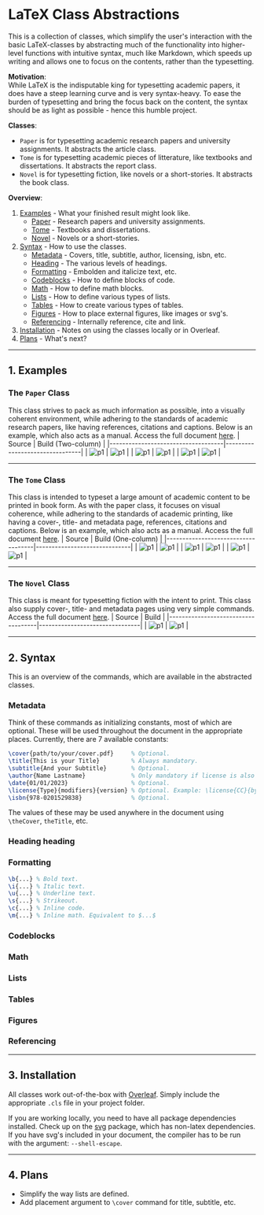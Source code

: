 # LaTeX Class Abstractions
This is a collection of classes, which simplify the user's interaction with the basic LaTeX-classes by abstracting much of the functionality into higher-level functions with intuitive syntax, much like Markdown, which speeds up writing and allows one to focus on the contents, rather than the typesetting.

**Motivation**: \
While LaTeX is the indisputable king for typesetting academic papers, it does have a steep learning curve and is very syntax-heavy. To ease the burden of typesetting and bring the focus back on the content, the syntax should be as light as possible - hence this humble project.

**Classes**:
- `Paper` is for typesetting academic research papers and university assignments. It abstracts the article class.
- `Tome` is for typesetting academic pieces of litterature, like textbooks and dissertations. It abstracts the report class.
- `Novel` is for typesetting fiction, like novels or a short-stories. It abstracts the book class.


**Overview**:
1. [Examples](#examples) - What your finished result might look like.
   - [Paper](#paper) - Research papers and university assignments.
   - [Tome](#tome) - Textbooks and dissertations.
   - [Novel](#novel) - Novels or a short-stories.
2. [Syntax](#syntax) - How to use the classes.
   - [Metadata](#metadata) - Covers, title, subtitle, author, licensing, isbn, etc.
   - [Heading](#heading) - The various levels of headings.
   - [Formatting](#formatting) - Embolden and italicize text, etc.
   - [Codeblocks](#codeblocks) - How to define blocks of code.
   - [Math](#math) - How to define math blocks.
   - [Lists](#lists) - How to define various types of lists.
   - [Tables](#tables) - How to create various types of tables.
   - [Figures](#figures) - How to place external figures, like images or svg's.
   - [Referencing](#referencing) - Internally reference, cite and link.
3. [Installation](#installation) - Notes on using the classes locally or in Overleaf.
4. [Plans](#plans) - What's next?

---
## 1. Examples <a name="examples"></a>

### The `Paper` Class <a name="paper"></a>
This class strives to pack as much information as possible, into a visually coherent environment, while adhering to the standards of academic research papers, like having references, citations and captions. Below is an example, which also acts as a manual. Access the full document [here](paper_example.pdf).
| Source                             | Build (Two-column)             |
|------------------------------------|--------------------------------|
| ![p1](screenshots/src_paper_1.png) | ![p1](screenshots/paper_1.png) |
| ![p1](screenshots/src_paper_2.png) | ![p1](screenshots/paper_2.png) |
| ![p1](screenshots/src_paper_3.png) | ![p1](screenshots/paper_3.png) |

---
### The `Tome` Class <a name="tome"></a>
This class is intended to typeset a large amount of academic content to be printed in book form. As with the paper class, it focuses on visual coherence, while adhering to the standards of academic printing, like having a cover-, title- and metadata page, references, citations and captions. Below is an example, which also acts as a manual. Access the full document [here](tome_example.pdf).
| Source                             | Build (One-column)           |
|------------------------------------|------------------------------|
| ![p1](screenshots/src_tome_1.png) | ![p1](screenshots/tome_1.png) |
| ![p1](screenshots/src_tome_2.png) | ![p1](screenshots/tome_2.png) |
| ![p1](screenshots/src_tome_3.png) | ![p1](screenshots/tome_3.png) |

---
### The `Novel` Class <a name="novel"></a>
This class is meant for typesetting fiction with the intent to print. This class also supply cover-, title- and metadata pages using very simple commands. Access the full document [here](novel_example.pdf).
| Source                             | Build                          |
|------------------------------------|--------------------------------|
| ![p1](screenshots/src_novel_1.png) | ![p1](screenshots/novel_1.png) |

---
## 2. Syntax <a name="syntax"></a>
This is an overview of the commands, which are available in the abstracted classes.

### Metadata <a name="metadata"></a>
Think of these commands as initializing constants, most of which are optional. These will be used throughout the document in the appropriate places. Currently, there are 7 available constants:
```latex
\cover{path/to/your/cover.pdf}     % Optional.
\title{This is your Title}         % Always mandatory.
\subtitle{And your Subtitle}       % Optional.
\author{Name Lastname}             % Only mandatory if license is also used.
\date{01/01/2023}                  % Optional.
\license{Type}{modifiers}{version} % Optional. Example: \license{CC}{by-nc-sa}{3.0}.
\isbn{978-0201529838}              % Optional.
```
The values of these may be used anywhere in the document using `\theCover`, `theTitle`, etc.

### Heading <a name="">heading</a>

### Formatting <a name="formatting"></a>
```latex
\b{...} % Bold text.
\i{...} % Italic text.
\u{...} % Underline text.
\s{...} % Strikeout.
\c{...} % Inline code.
\m{...} % Inline math. Equivalent to $...$
```

### Codeblocks <a name="codeblocks"></a>


### Math <a name="math"></a>


### Lists <a name="lists"></a>


### Tables <a name="tables"></a>


### Figures <a name="figures"></a>


### Referencing <a name="referencing"></a>


---
## 3. Installation <a name="installation"></a>
All classes work out-of-the-box with [Overleaf](https://www.overleaf.com). Simply include the appropriate `.cls` file in your project folder.

If you are working locally, you need to have all package dependencies installed. Check up on the [svg](https://ctan.org/pkg/svg?lang=en) package, which has non-latex dependencies. If you have svg's included in your document, the compiler has to be run with the argument: `--shell-escape`.

---
## 4. Plans <a name="plans"></a>
- Simplify the way lists are defined.
- Add placement argument to `\cover` command for title, subtitle, etc.
